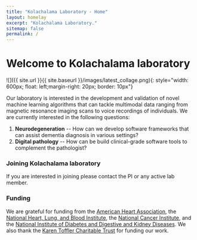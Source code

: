 ```yaml
---
title: "Kolachalama Laboratory - Home"
layout: homelay
excerpt: "Kolachalama Laboratory."
sitemap: false
permalink: /
---
```


# Welcome to Kolachalama laboratory


![]({{ site.url }}{{ site.baseurl }}/images/latest_collage.png){: style="width: 600px; float: left;margin-right: 20px; border: 10px"}


Our laboratory is interested in the development and validation of novel machine learning algorithms that can tackle multimodal data ranging from magnetic resonance imaging scans to voice recordings of individuals. We are currently interested in the following questions:

1. **Neurodegeneration** -- How can we develop software frameworks that can assist dementia diagnosis in various settings? 
2. **Digital pathology** -- How can be build clinical-grade software tools to complement the pathologist?

### Joining Kolachalama laboratory
If you are interested in joining please contact the PI or any active lab member.

### Funding
We are grateful for funding from the [American Heart Association](https://www.heart.org), the [National Heart, Lung, and Blood Institute](https://www.nhlbi.nih.gov), the [National Cancer Institute](https://www.cancer.gov), and the [National Institute of Diabetes and Digestive and Kidney Diseases](https://www.niddk.nih.gov). We also thank the [Karen Toffler Charitable Trust](https://tofflertrust.org) for funding our work.



